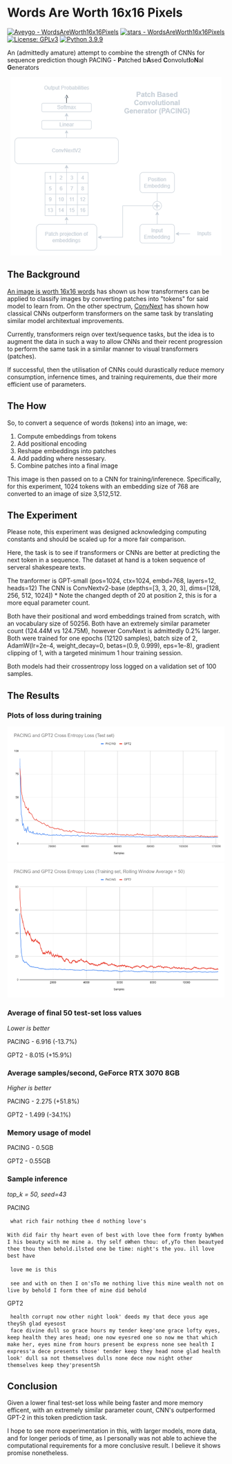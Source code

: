 # Words Are Worth 16x16 Pixels

 [![Aveygo - WordsAreWorth16x16Pixels](https://img.shields.io/static/v1?label=Aveygo&message=WordsAreWorth16x16Pixels&color=black&logo=github)](https://github.com/Aveygo/WordsAreWorth16x16Pixels "Go to GitHub repo")
[![stars - WordsAreWorth16x16Pixels](https://img.shields.io/github/stars/Aveygo/WordsAreWorth16x16Pixels?style=social)](https://github.com/Aveygo/WordsAreWorth16x16Pixels)   [![License: GPLv3](https://img.shields.io/badge/License-GPL-black.svg)](https://github.com/Aveygo/WordsAreWorth16x16Pixels/blob/main/license.txt) [![Python 3.9.9](https://img.shields.io/badge/python-3.9.9-black.svg)](https://www.python.org/downloads/release/python-399/)

An (admittedly amature) attempt to combine the strength of CNNs for sequence prediction though PACING - **P**atched b**A**sed **C**onvolut**I**o**N**al **G**enerators

<p align="center">
  <img src="https://github.com/Aveygo/WordsAreWorth16x16Pixels/raw/main/images/diagram.png" />
</p>

## The Background

[An image is worth 16x16 words](https://arxiv.org/abs/2010.11929) has shown us how transformers can be applied to classify images by converting
patches into "tokens" for said model to learn from. On the other spectrum, [ConvNext](https://arxiv.org/abs/2201.03545) has shown how classical
CNNs outperform transformers on the same task by translating similar model architextual improvements.

Currently, transformers reign over text/sequence tasks, but the idea is to augment the data in such a way to
allow CNNs and their recent progression to perform the same task in a similar manner to visual transformers (patches).

If successful, then the utilisation of CNNs could durastically reduce memory consumption, infernence times, and training requirements, due their more efficient use of parameters.

## The How

So, to convert a sequence of words (tokens) into an image, we:
1. Compute embeddings from tokens
2. Add positional encoding
3. Reshape embeddings into patches
4. Add padding where nessesary.
5. Combine patches into a final image

This image is then passed on to a CNN for training/inferenece.
Specifically, for this experiment, 1024 tokens with an embedding size of 768 are converted to an image of size 3,512,512.

## The Experiment

Please note, this experiment was designed acknowledging computing constants and should be scaled up for a 
more fair comparison.

Here, the task is to see if transformers or CNNs are better at predicting the next token in a sequence.
The dataset at hand is a token sequence of serveral shakespeare texts.

The tranformer is GPT-small (pos=1024, ctx=1024, embd=768, layers=12, heads=12)
The CNN is ConvNextv2-base (depths=[3, 3, 20, 3], dims=[128, 256, 512, 1024]) * Note the changed depth of 20 at position 2, this is for a 
more equal parameter count.

Both have their positional and word embeddings trained from scratch, with an vocabulary size of 50256.
Both have an extremely similar parameter count (124.44M vs 124.75M), however ConvNext is admittedly 0.2% larger.
Both were trained for one epochs (12120 samples), batch size of 2,  AdamW(lr=2e-4, weight_decay=0, betas=(0.9, 0.999), eps=1e-8), gradient clipping of 1, with a targeted minimum 1 hour training session.

Both models had their crossentropy loss logged on a validation set of 100 samples.

## The Results

### Plots of loss during training
![Test Loss](https://github.com/Aveygo/WordsAreWorth16x16Pixels/raw/main/images/testset.png)
![Train Loss](https://github.com/Aveygo/WordsAreWorth16x16Pixels/raw/main/images/trainset.png)

### Average of final 50 test-set loss values

*Lower is better*

PACING - 6.916 (-13.7%)

GPT2 - 8.015 (+15.9%)

### Average samples/second, GeForce RTX 3070 8GB

*Higher is better*

PACING - 2.275 (+51.8%)

GPT2 - 1.499 (-34.1%)

### Memory usage of model

PACING - 0.5GB

GPT2 - 0.55GB

### Sample inference
*top_k = 50, seed=43*

PACING
```
 what rich fair nothing thee d nothing love's

With did fair thy heart even of best with love thee form fromty byWhen I his beauty with me mine a. thy self oWhen thou: of,yTo then beautyed thee thou then behold.ilsted one be time: night's the you. ill love best have

 love me is this

 see and with on then I on'sTo me nothing live this mine wealth not on live by behold I form thee of mine did behold
```

GPT2
```
 health corrupt now other night look' deeds my that dece yous age theySh glad eyesost
 face divine dull so grace hours my tender keep'one grace lofty eyes, keep health they ares head; one now eyesred one so now me that which make her, eyes mine from hours present be express none see health I express'a dece presents those' tender keep they head none glad health look' dull sa not themselves dulls none dece now night other themselves keep they'presentSh
```

## Conclusion

Given a lower final test-set loss while being faster and more memory efficent, with an extremely similar parameter count, CNN's outperformed GPT-2 in this
token prediction task.

I hope to see more experimentation in this, with larger models, more data, and for longer periods of time, as I personally was not able to achieve the computational
requirements for a more conclusive result. I believe it shows promise nonetheless.
